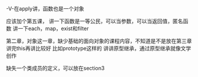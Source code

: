 -V-在apply讲，函数也是一个对象

应该加个第五课，
讲一下函数是一等公民，可以当参数，可以当返回值，匿名函数
讲一下each，map，exist和filter

第二章，对象这一章，缺少基础的面向对象的课程内容，不知道是不是放在第三章讲完this再讲比较好
比如prototype这样的
讲讲原型继承，通过原型继承就像文学创作

缺失一个类成员的定义，可以放在section3